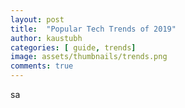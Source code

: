 ```yaml
---
layout: post
title:  "Popular Tech Trends of 2019"
author: kaustubh
categories: [ guide, trends]
image: assets/thumbnails/trends.png
comments: true
---
```

sa